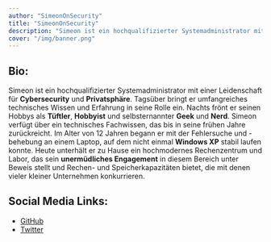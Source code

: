 ```yaml
---
author: "SimeonOnSecurity"
title: "SimeonOnSecurity"
description: "Simeon ist ein hochqualifizierter Systemadministrator mit einer Leidenschaft für Cybersecurity und Datenschutz. Tagsüber bringt er umfangreiches technisches Wissen und Erfahrung in seine Rolle ein. Nachts frönt er seinen Hobbys als Tüftler, Bastler und selbsternannter Geek und Nerd. Seine technischen Kenntnisse reichen bis in seine frühen Jahre zurück. Im Alter von 12 Jahren begann Simeon mit der Fehlersuche und -behebung an einem Laptop, auf dem nicht einmal Windows XP stabil laufen konnte. Heute unterhält er zu Hause ein hochmodernes Rechenzentrum und Labor, das sein unermüdliches Engagement in diesem Bereich unter Beweis stellt und Rechen- und Speicherkapazitäten bietet, die mit denen vieler kleiner Unternehmen konkurrieren."
cover: "/img/banner.png"
---
```


## Bio:
Simeon ist ein hochqualifizierter Systemadministrator mit einer Leidenschaft für **Cybersecurity** und **Privatsphäre**. Tagsüber bringt er umfangreiches technisches Wissen und Erfahrung in seine Rolle ein. Nachts frönt er seinen Hobbys als **Tüftler**, **Hobbyist** und selbsternannter **Geek** und **Nerd**. Simeon verfügt über ein technisches Fachwissen, das bis in seine frühen Jahre zurückreicht. Im Alter von 12 Jahren begann er mit der Fehlersuche und -behebung an einem Laptop, auf dem nicht einmal **Windows XP** stabil laufen konnte. Heute unterhält er zu Hause ein hochmodernes Rechenzentrum und Labor, das sein **unermüdliches Engagement** in diesem Bereich unter Beweis stellt und Rechen- und Speicherkapazitäten bietet, die mit denen vieler kleiner Unternehmen konkurrieren.

## Social Media Links:
- [GitHub](https://github.com/simeononsecurity)
- [Twitter](https://twitter.com/SimeonSecurity)